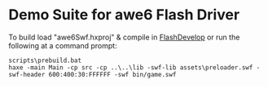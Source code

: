 # Demo Suite for awe6 Flash Driver #

To build load "awe6Swf.hxproj" & compile in [FlashDevelop](http://flashdevelop.org) or run the following at a command prompt:

```
scripts\prebuild.bat
haxe -main Main -cp src -cp ..\..\lib -swf-lib assets\preloader.swf -swf-header 600:400:30:FFFFFF -swf bin/game.swf
```
